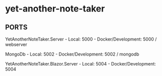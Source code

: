 # yet-another-note-taker


## PORTS
YetAnotherNoteTaker.Server
    - Local: 5000
    - Docker/Development: 5000 / webserver

MongoDb
    - Local: 5002
    - Docker/Development: 5002 / mongodb

YetAnotherNoteTaker.Blazor.Server
    - Local: 5004
    - Docker/Development: 5004